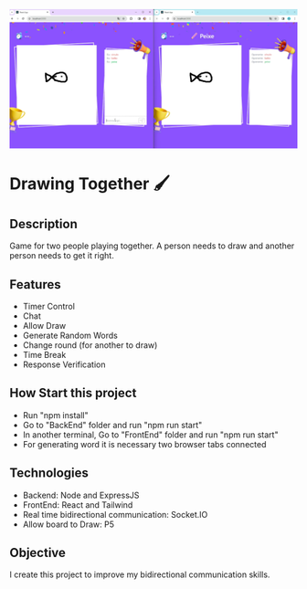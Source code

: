 ![Two browser tabs connected. A person drawing a fish and other trying to get it right](./FrontEnd/src/images/banner-readme.png "A round at Drawing Together")

# Drawing Together 🖌


## Description
Game for two people playing together. A person needs to draw and another person needs to get it right.

## Features
- Timer Control
- Chat
- Allow Draw
- Generate Random Words
- Change round (for another to draw)
- Time Break
- Response Verification

## How Start this project
- Run "npm install"
- Go to "BackEnd" folder and run "npm run start"
- In another terminal, Go to "FrontEnd" folder and run "npm run start"
- For generating word it is necessary two browser tabs connected

## Technologies
- Backend: Node and ExpressJS
- FrontEnd: React and Tailwind
- Real time bidirectional communication: Socket.IO
- Allow board to Draw: P5

## Objective
I create this project to improve my bidirectional communication skills.
